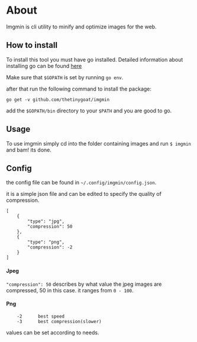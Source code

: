 # About

Imgmin is cli utility to minify and optimize images for the web.


## How to install 

To install this tool you must have go installed. Detailed information about installing go can be found [here](https://golang.org/doc/install)

Make sure that `$GOPATH` is set by running `go env`.

after that run the following command to install the package:

`go get -v github.com/thetinygoat/imgmin`

add the `$GOPATH/bin` directory to your `$PATH` and you are good to go.

## Usage

To use imgmin simply cd into the folder containing images and run `$ imgmin` and bam! its done.

## Config

the config file can be found in `~/.config/imgmin/config.json`.

it is a simple json file and can be edited to specify the quality of compression.

```
[
    {
        "type": "jpg",
        "compression": 50
    },
    {
        "type": "png",
        "compression": -2
    }
]

```

#### Jpeg

 `"compression": 50` describes by what value the jpeg images are compressed, 50 in this case. it ranges from `0 - 100`.

#### Png

```
    -2      best speed
    -3      best compression(slower)

```

values can be set according to needs.



